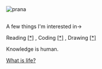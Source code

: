 ##
![prana](https://github.com/user-attachments/assets/64fd7f54-695a-408d-894e-a29b6f2c9c25)
##
A few things I'm interested in->

Reading [[*]](https://www.goodreads.com/user/show/109514852-bharmony-103) , Coding [[*]](https://github.com/pranavanand17) , Drawing [[*]](https://pranavanand17.github.io/Gallery/)

Knowledge is human.

[What is life?](<https://imgur.com/a/WsMFfar>)


<!--!
**pranavanand17/pranavanand17** is a ✨ _special_ ✨ repository because its `README.md` (this file) appears on your GitHub profile.

Here are some ideas to get you started:

- 🔭 I’m currently working on ...
- 🌱 I’m currently learning ...
- 👯 I’m looking to collaborate on ...
- 🤔 I’m looking for help with ...
- 💬 Ask me about ...
- 📫 How to reach me: ...
- 😄 Pronouns: ...
- ⚡ Fun fact: ...
-->
